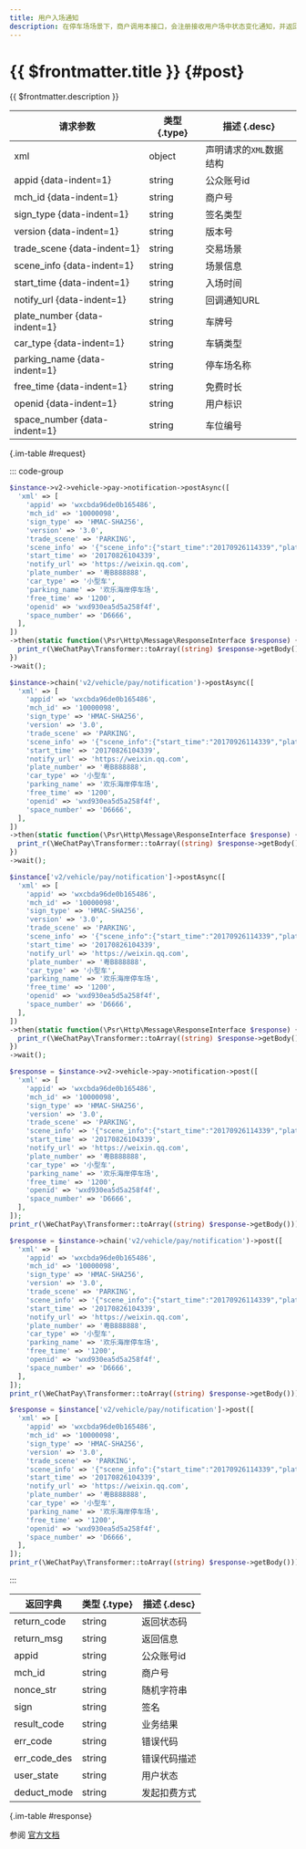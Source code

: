 ```yaml
---
title: 用户入场通知
description: 在停车场场景下，商户调用本接口，会注册接收用户场中状态变化通知，并返回用户车主服务是否可用的状态。调用该接口，微信侧不会向用户下发入场通知消息，消息由商户下发。
---
```


# {{ $frontmatter.title }} {#post}

{{ $frontmatter.description }}

| 请求参数 | 类型 {.type} | 描述 {.desc}
| --- | --- | ---
| xml | object | 声明请求的`XML`数据结构
| appid {data-indent=1} | string | 公众账号id
| mch_id {data-indent=1} | string | 商户号
| sign_type {data-indent=1} | string | 签名类型
| version {data-indent=1} | string | 版本号
| trade_scene {data-indent=1} | string | 交易场景
| scene_info {data-indent=1} | string | 场景信息
| start_time {data-indent=1} | string | 入场时间
| notify_url {data-indent=1} | string | 回调通知URL
| plate_number {data-indent=1} | string | 车牌号
| car_type {data-indent=1} | string | 车辆类型
| parking_name {data-indent=1} | string | 停车场名称
| free_time {data-indent=1} | string | 免费时长
| openid {data-indent=1} | string | 用户标识
| space_number {data-indent=1} | string | 车位编号

{.im-table #request}

::: code-group

```php [异步纯链式]
$instance->v2->vehicle->pay->notification->postAsync([
  'xml' => [
    'appid' => 'wxcbda96de0b165486',
    'mch_id' => '10000098',
    'sign_type' => 'HMAC-SHA256',
    'version' => '3.0',
    'trade_scene' => 'PARKING',
    'scene_info' => '{"scene_info":{"start_time":"20170926114339","plate_number":"CB1000sdfasd","free_time":"1200","car_type":"大型车","parking_name":"欢乐海岸停车场"}}',
    'start_time' => '20170826104339',
    'notify_url' => 'https://weixin.qq.com',
    'plate_number' => '粤B888888',
    'car_type' => '小型车',
    'parking_name' => '欢乐海岸停车场',
    'free_time' => '1200',
    'openid' => 'wxd930ea5d5a258f4f',
    'space_number' => 'D6666',
  ],
])
->then(static function(\Psr\Http\Message\ResponseInterface $response) {
  print_r(\WeChatPay\Transformer::toArray((string) $response->getBody()));
})
->wait();
```

```php [异步声明式]
$instance->chain('v2/vehicle/pay/notification')->postAsync([
  'xml' => [
    'appid' => 'wxcbda96de0b165486',
    'mch_id' => '10000098',
    'sign_type' => 'HMAC-SHA256',
    'version' => '3.0',
    'trade_scene' => 'PARKING',
    'scene_info' => '{"scene_info":{"start_time":"20170926114339","plate_number":"CB1000sdfasd","free_time":"1200","car_type":"大型车","parking_name":"欢乐海岸停车场"}}',
    'start_time' => '20170826104339',
    'notify_url' => 'https://weixin.qq.com',
    'plate_number' => '粤B888888',
    'car_type' => '小型车',
    'parking_name' => '欢乐海岸停车场',
    'free_time' => '1200',
    'openid' => 'wxd930ea5d5a258f4f',
    'space_number' => 'D6666',
  ],
])
->then(static function(\Psr\Http\Message\ResponseInterface $response) {
  print_r(\WeChatPay\Transformer::toArray((string) $response->getBody()));
})
->wait();
```

```php [异步属性式]
$instance['v2/vehicle/pay/notification']->postAsync([
  'xml' => [
    'appid' => 'wxcbda96de0b165486',
    'mch_id' => '10000098',
    'sign_type' => 'HMAC-SHA256',
    'version' => '3.0',
    'trade_scene' => 'PARKING',
    'scene_info' => '{"scene_info":{"start_time":"20170926114339","plate_number":"CB1000sdfasd","free_time":"1200","car_type":"大型车","parking_name":"欢乐海岸停车场"}}',
    'start_time' => '20170826104339',
    'notify_url' => 'https://weixin.qq.com',
    'plate_number' => '粤B888888',
    'car_type' => '小型车',
    'parking_name' => '欢乐海岸停车场',
    'free_time' => '1200',
    'openid' => 'wxd930ea5d5a258f4f',
    'space_number' => 'D6666',
  ],
])
->then(static function(\Psr\Http\Message\ResponseInterface $response) {
  print_r(\WeChatPay\Transformer::toArray((string) $response->getBody()));
})
->wait();
```

```php [同步纯链式]
$response = $instance->v2->vehicle->pay->notification->post([
  'xml' => [
    'appid' => 'wxcbda96de0b165486',
    'mch_id' => '10000098',
    'sign_type' => 'HMAC-SHA256',
    'version' => '3.0',
    'trade_scene' => 'PARKING',
    'scene_info' => '{"scene_info":{"start_time":"20170926114339","plate_number":"CB1000sdfasd","free_time":"1200","car_type":"大型车","parking_name":"欢乐海岸停车场"}}',
    'start_time' => '20170826104339',
    'notify_url' => 'https://weixin.qq.com',
    'plate_number' => '粤B888888',
    'car_type' => '小型车',
    'parking_name' => '欢乐海岸停车场',
    'free_time' => '1200',
    'openid' => 'wxd930ea5d5a258f4f',
    'space_number' => 'D6666',
  ],
]);
print_r(\WeChatPay\Transformer::toArray((string) $response->getBody()));
```

```php [同步声明式]
$response = $instance->chain('v2/vehicle/pay/notification')->post([
  'xml' => [
    'appid' => 'wxcbda96de0b165486',
    'mch_id' => '10000098',
    'sign_type' => 'HMAC-SHA256',
    'version' => '3.0',
    'trade_scene' => 'PARKING',
    'scene_info' => '{"scene_info":{"start_time":"20170926114339","plate_number":"CB1000sdfasd","free_time":"1200","car_type":"大型车","parking_name":"欢乐海岸停车场"}}',
    'start_time' => '20170826104339',
    'notify_url' => 'https://weixin.qq.com',
    'plate_number' => '粤B888888',
    'car_type' => '小型车',
    'parking_name' => '欢乐海岸停车场',
    'free_time' => '1200',
    'openid' => 'wxd930ea5d5a258f4f',
    'space_number' => 'D6666',
  ],
]);
print_r(\WeChatPay\Transformer::toArray((string) $response->getBody()));
```

```php [同步属性式]
$response = $instance['v2/vehicle/pay/notification']->post([
  'xml' => [
    'appid' => 'wxcbda96de0b165486',
    'mch_id' => '10000098',
    'sign_type' => 'HMAC-SHA256',
    'version' => '3.0',
    'trade_scene' => 'PARKING',
    'scene_info' => '{"scene_info":{"start_time":"20170926114339","plate_number":"CB1000sdfasd","free_time":"1200","car_type":"大型车","parking_name":"欢乐海岸停车场"}}',
    'start_time' => '20170826104339',
    'notify_url' => 'https://weixin.qq.com',
    'plate_number' => '粤B888888',
    'car_type' => '小型车',
    'parking_name' => '欢乐海岸停车场',
    'free_time' => '1200',
    'openid' => 'wxd930ea5d5a258f4f',
    'space_number' => 'D6666',
  ],
]);
print_r(\WeChatPay\Transformer::toArray((string) $response->getBody()));
```

:::

| 返回字典 | 类型 {.type} | 描述 {.desc}
| --- | --- | ---
| return_code | string | 返回状态码
| return_msg | string | 返回信息
| appid | string | 公众账号id
| mch_id | string | 商户号
| nonce_str | string | 随机字符串
| sign | string | 签名
| result_code | string | 业务结果
| err_code | string | 错误代码
| err_code_des | string | 错误代码描述
| user_state | string | 用户状态
| deduct_mode | string | 发起扣费方式

{.im-table #response}

参阅 [官方文档](https://pay.weixin.qq.com/wiki/doc/api/vehicle_v2.php?chapter=20_992&index=1)
